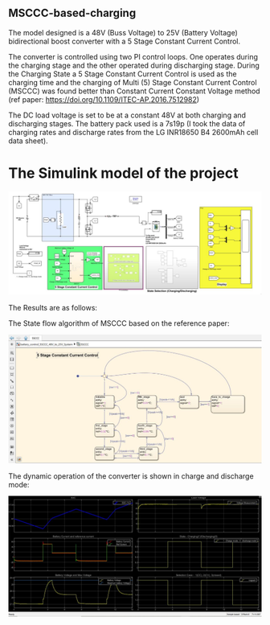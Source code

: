 ## MSCCC-based-charging
The model designed is a 48V (Buss Voltage) to 25V (Battery Voltage) bidirectional boost converter with a 5 Stage Constant Current Control.

The converter is controlled using two PI control loops. One operates during the charging stage and the other operated during discharging stage. During the Charging State a 5 Stage Constant Current Control is used as the charging time and the charging of Multi (5) Stage Constant Current Control (MSCCC) was found better than Constant Current Constant Voltage method (ref paper: https://doi.org/10.1109/ITEC-AP.2016.7512982)

The DC load voltage is set to be at a constant 48V at both charging and discharging stages. The battery pack used is a 7s19p (I took the data of charging rates and discharge rates from the LG INR18650 B4 2600mAh cell data sheet).

# The Simulink model of the project

![alt text](https://github.com/PRATINAVKASHYAP/MSCCC-based-charging/blob/main/1%20Simulink%20model.JPG)


The Results are as follows:

The State flow algorithm of MSCCC based on the reference paper:

![alt text](https://github.com/PRATINAVKASHYAP/MSCCC-based-charging/blob/main/2.%205SCCC.JPG)

The dynamic operation of the converter is shown in charge and discharge mode:

![alt text](https://github.com/PRATINAVKASHYAP/MSCCC-based-charging/blob/main/3.%205SCCC%20based%20charging%20model.JPG)

